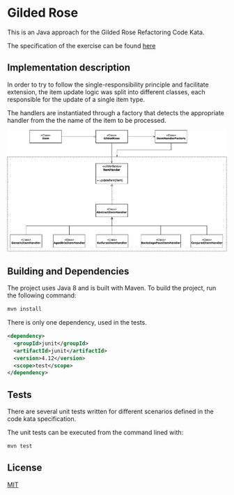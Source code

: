 # Gilded Rose

This is an Java approach for the Gilded Rose Refactoring Code Kata.

The specification of the exercise can be found [here](https://github.com/emilybache/GildedRose-Refactoring-Kata/blob/master/GildedRoseRequirements.txt)

## Implementation description

In order to try to follow the single-responsibility principle and facilitate extension, the item update logic was split into different classes, each responsible for the update of a single item type.

The handlers are instantiated through a factory that detects the appropriate handler from the the name of the item to be processed.

![Screenshot](diagram.png)

## Building and Dependencies
The project uses Java 8  and is built with Maven. To build the project, run the following command:

```bash
mvn install
```

There is only one dependency, used in the tests.

```xml
<dependency>
  <groupId>junit</groupId>
  <artifactId>junit</artifactId>
  <version>4.12</version>
  <scope>test</scope>
</dependency>
```

## Tests
There are several unit tests written for different scenarios defined in the code kata specification.

The unit tests can be executed from the command lined with:

```bash
mvn test
```

## License
[MIT](https://choosealicense.com/licenses/mit/)
